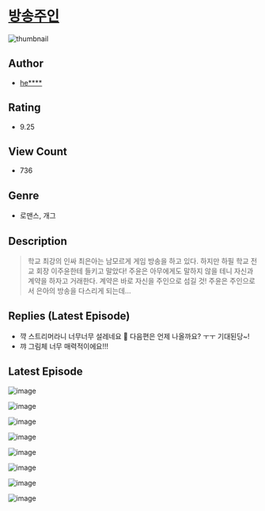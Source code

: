 # [방송주인](https://comic.naver.com/challenge/list?titleId=810077)
![thumbnail](https://image-comic.pstatic.net/user_contents_data/challenge_comic/2023/05/23/330476/upload_7075266294557468260_480x623.jpeg)

## Author
- [he****](https://comic.naver.com/artistTitle?id=330476)

## Rating
- 9.25

## View Count
- 736

## Genre
- 로맨스, 개그

## Description
> 학교 최강의 인싸 최은아는 남모르게 게임 방송을 하고 있다. 하지만 하필 학교 전교 회장 이주윤한테 들키고 말았다! 주윤은 아무에게도 말하지 않을 테니 자신과 계약을 하자고 거래한다. 계약은 바로 자신을 주인으로 섬길 것! 주윤은 주인으로서 은아의 방송을 다스리게 되는데...

## Replies (Latest Episode)
- 꺅 스트리머라니 너무너무 설레네요 🥹 다음편은 언제 나올까요? ㅜㅜ 기대된당~!
- 꺄 그림체 너무 매력적이에요!!!

## Latest Episode
![image](https://image-comic.pstatic.net/user_contents_data/challenge_comic/2023/05/23/330476/upload_3834029363039396148.jpeg)

![image](https://image-comic.pstatic.net/user_contents_data/challenge_comic/2023/05/23/330476/upload_7017565031591653989.jpeg)

![image](https://image-comic.pstatic.net/user_contents_data/challenge_comic/2023/05/23/330476/upload_3617572894057511014.jpeg)

![image](https://image-comic.pstatic.net/user_contents_data/challenge_comic/2023/05/23/330476/upload_7161116171111313977.jpeg)

![image](https://image-comic.pstatic.net/user_contents_data/challenge_comic/2023/05/23/330476/upload_7292789267571828274.jpeg)

![image](https://image-comic.pstatic.net/user_contents_data/challenge_comic/2023/05/23/330476/upload_7221019737070985526.jpeg)

![image](https://image-comic.pstatic.net/user_contents_data/challenge_comic/2023/05/23/330476/upload_4135767045459567205.jpeg)

![image](https://image-comic.pstatic.net/user_contents_data/challenge_comic/2023/05/23/330476/upload_7075772047723540537.jpeg)
